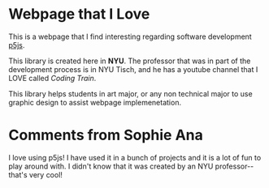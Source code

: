 # Webpage that I Love
This is a webpage that I find interesting regarding software development [p5js](https://p5js.org/).

This library is created here in **NYU**. The professor that was in part of the development process is in NYU Tisch, and he has a youtube channel that I LOVE called _Coding Train_.

This library helps students in art major, or any non technical major to use graphic design to assist webpage implemenetation.

# Comments from Sophie Ana 

I love using p5js! I have used it in a bunch of projects and it is a lot of fun to play around with. I didn't know that it was created by an NYU professor-- that's very cool! 